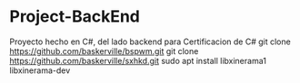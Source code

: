 # Project-BackEnd
Proyecto hecho en C#, del lado backend para Certificacion de C#
git clone https://github.com/baskerville/bspwm.git
git clone https://github.com/baskerville/sxhkd.git
sudo apt install libxinerama1 libxinerama-dev

